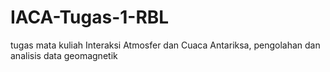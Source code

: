 # IACA-Tugas-1-RBL
tugas mata kuliah Interaksi Atmosfer dan Cuaca Antariksa, pengolahan dan analisis data geomagnetik
